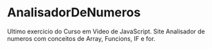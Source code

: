 # AnalisadorDeNumeros
 Ultimo exercicio do Curso em Video de JavaScript. Site Analisador de numeros com conceitos de Array, Funcions, IF e for. 
